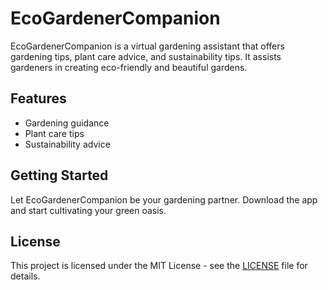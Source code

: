 # EcoGardenerCompanion

EcoGardenerCompanion is a virtual gardening assistant that offers gardening tips, plant care advice, and sustainability tips. It assists gardeners in creating eco-friendly and beautiful gardens.

## Features
- Gardening guidance
- Plant care tips
- Sustainability advice

## Getting Started
Let EcoGardenerCompanion be your gardening partner. Download the app and start cultivating your green oasis.

## License
This project is licensed under the MIT License - see the [LICENSE](LICENSE) file for details.

